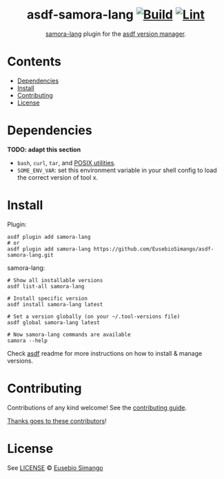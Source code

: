 <div align="center">

# asdf-samora-lang [![Build](https://github.com/EusebioSimango/asdf-samora-lang/actions/workflows/build.yml/badge.svg)](https://github.com/EusebioSimango/asdf-samora-lang/actions/workflows/build.yml) [![Lint](https://github.com/EusebioSimango/asdf-samora-lang/actions/workflows/lint.yml/badge.svg)](https://github.com/EusebioSimango/asdf-samora-lang/actions/workflows/lint.yml)

[samora-lang](https://obadiaspelembe.github.io/samora-lang-docs/) plugin for the [asdf version manager](https://asdf-vm.com).

</div>

# Contents

- [Dependencies](#dependencies)
- [Install](#install)
- [Contributing](#contributing)
- [License](#license)

# Dependencies

**TODO: adapt this section**

- `bash`, `curl`, `tar`, and [POSIX utilities](https://pubs.opengroup.org/onlinepubs/9699919799/idx/utilities.html).
- `SOME_ENV_VAR`: set this environment variable in your shell config to load the correct version of tool x.

# Install

Plugin:

```shell
asdf plugin add samora-lang
# or
asdf plugin add samora-lang https://github.com/EusebioSimango/asdf-samora-lang.git
```

samora-lang:

```shell
# Show all installable versions
asdf list-all samora-lang

# Install specific version
asdf install samora-lang latest

# Set a version globally (on your ~/.tool-versions file)
asdf global samora-lang latest

# Now samora-lang commands are available
samora --help
```

Check [asdf](https://github.com/asdf-vm/asdf) readme for more instructions on how to
install & manage versions.

# Contributing

Contributions of any kind welcome! See the [contributing guide](contributing.md).

[Thanks goes to these contributors](https://github.com/EusebioSimango/asdf-samora-lang/graphs/contributors)!

# License

See [LICENSE](LICENSE) © [Eusebio Simango](https://github.com/EusebioSimango/)
